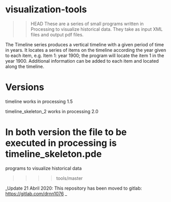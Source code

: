 visualization-tools
===================

>> HEAD
These are a series of small programs written in Processing to visualize historical data. They take as input XML files and output pdf files.

The Timeline series produces a vertical timeline with a given period of time in years. It locates a series of items on the timeline according the year given to each item, e.g. Item 1: year 1900; the program will locate the item 1 in the year 1900. Additional information can be added to each item and located along the timeline.


Versions
===================
timeline works in processing 1.5

timeline_skeleton_2 works in processing 2.0

In both version the file to be executed in processing is timeline_skeleton.pde
=======
programs to visualize historical data
>>>> tools/master

_Update 21 Abril 2020: This repository has been moved to gitlab: https://gitlab.com/drnn1076 _
